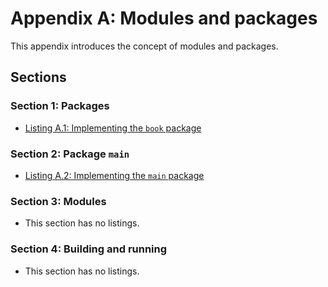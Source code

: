# Appendix A: Modules and packages

This appendix introduces the concept of modules and packages.

## Sections

### Section 1: Packages
- [Listing A.1: Implementing the `book` package](01-implementing-the-book-package.md)
### Section 2: Package `main`
- [Listing A.2: Implementing the `main` package](02-implementing-the-main-package.md)
### Section 3: Modules
- This section has no listings.
### Section 4: Building and running
- This section has no listings.
